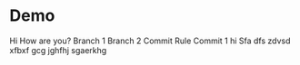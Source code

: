 # Demo
Hi
How are you?
Branch 1
Branch 2
Commit Rule
Commit 1
hi
Sfa
dfs
zdvsd
xfbxf
gcg
jghfhj
sgaerkhg
